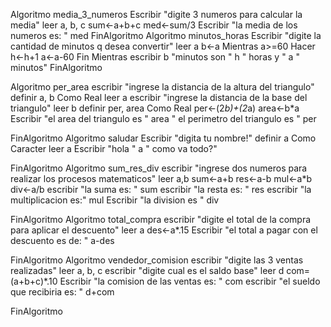 Algoritmo media_3_numeros
	Escribir "digite 3 numeros para calcular la media"
	leer a, b, c
	sum<-a+b+c
	med<-sum/3
	Escribir "la media de los numeros es: " med
FinAlgoritmo
Algoritmo minutos_horas
	Escribir "digite la cantidad de minutos q desea convertir"
	leer a
	b<-a
	Mientras a>=60 Hacer
		h<-h+1
		a<-a-60
	Fin Mientras
	escribir b "minutos son " h " horas y " a " minutos"
FinAlgoritmo

Algoritmo per_area
	escribir "ingrese la distancia de la altura del triangulo"
	definir a, b Como Real
	leer a
	escribir "ingrese la distancia de la base del triangulo"
	leer b
	definir per, area Como Real
	per<-(2*b)+(2*a)
	area<-b*a
	Escribir  "el area del triangulo es " area " el perimetro del triangulo es " per
		
FinAlgoritmo
Algoritmo saludar
	Escribir "digita tu nombre!"
	definir a Como Caracter
	leer a
	Escribir  "hola " a " como va todo?"
	
FinAlgoritmo
Algoritmo sum_res_div
	escribir "ingrese dos numeros para realizar los procesos matematicos"
	leer a,b
	sum<-a+b
	res<-a-b
	mul<-a*b
	div<-a/b
	escribir "la suma es:  " sum
	escribir "la resta es: " res
	escribir "la multiplicacion es:" mul
	Escribir "la division es " div
	
FinAlgoritmo
Algoritmo total_compra
	escribir "digite el total de la compra para aplicar el descuento"
	leer a
	des<-a*.15
	Escribir "el total a pagar con el descuento es de: " a-des
	
FinAlgoritmo
Algoritmo vendedor_comision
	escribir "digite las 3 ventas realizadas"
	leer a, b, c
	escribir "digite cual es el saldo base"
	leer d
	com=(a+b+c)*.10
	Escribir "la comision de las ventas es: " com
	escribir "el sueldo que recibiria es: " d+com
	
FinAlgoritmo

